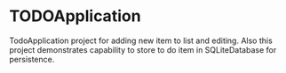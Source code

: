 # TODOApplication
TodoApplication project for adding new item to list and editing. Also this project demonstrates capability to store to do item in SQLiteDatabase for persistence.
